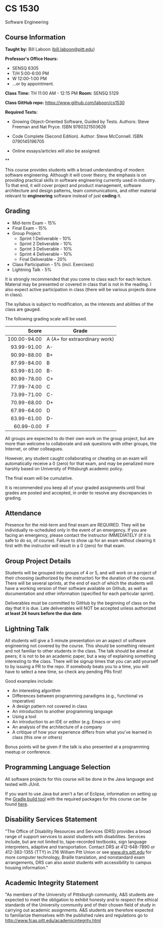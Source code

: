 # CS 1530
Software Engineering

## Course Information

**Taught by:** Bill Laboon (bill.laboon@pitt.edu)  

**Professor's Office Hours:**

* SENSQ 6305
* T/H 5:00-6:00 PM
* W 12:00-1:00 PM
* ...or by appointment.  

**Class Time:** TH 11:00 AM - 12:15 PM
**Room:** SENSQ 5129

**Class GitHub repo:** https://www.github.com/laboon/cs1530  

**Required Texts:** 
* Growing Object-Oriented Software, Guided by Tests.  Authors: Steve Freeman and Nat Pryce. ISBN 9780321503626

* Code Complete (Second Edition). Author: Steve McConnell. ISBN 0790145196705

* Online essays/articles will also be assigned.

**

This course provides students with a broad understanding of modern software engineering. Although it will cover theory, the emphasis is on providing practical skills in software engineering currently used in industry. To that end, it will cover project and product management, software architecture and design patterns, team communications, and other material relevant to __engineering__ software instead of just __coding__ it.

## Grading

* Mid-term Exam - 15%
* Final Exam - 15%
* Group Project:
  * Sprint 1 Deliverable - 10%
  * Sprint 2 Deliverable - 10% 
  * Sprint 3 Deliverable - 10%
  * Sprint 4 Deliverable - 10%
  * Final Deliverable - 20%
* Class Participation - 5% (incl. Exercises)
* Lightning Talk - 5%

It is strongly recommended that you come to class each for each lecture.  Material may be presented or covered in class that is not in the reading.  I also expect active participation in class (there will be various projects done in class).

The syllabus is subject to modification, as the interests and abilities of the class are gauged.

The following grading scale will be used.

Score  | Grade
-----: | ------------------------------
100.00-94.00 | A (A+ for extraordinary work)
93.99-91.00  | A-
90.99-88.00  | B+
87.99-84.00  | B
83.99-81.00  | B-
80.99-78.00  | C+
77.99-74.00  | C
73.99-71.00  | C-
70.99-68.00  | D+
67.99-64.00  | D
63.99-61.00  | D-
60.99-0.00   | F

All groups are expected to do their own work on the group project, but
are more than welcome to collaborate and ask questions with other
groups, the Internet, or other colleagues.

However, any student caught collaborating or cheating on an exam will
automatically receive a 0 (zero) for that exam, and may be penalized
more harshly based on University of Pittsburgh academic policy.

The final exam will be cumulative.

It is recommended you keep all of your graded assignments until final
grades are posted and accepted, in order to resolve any discrepancies
in grading.

## Attendance

Presence for the mid-term and final exam are REQUIRED.  They will be
individually re-scheduled only in the event of an emergency.  If you
are facing an emergency, please contact the instructor IMMEDIATELY (if
it is safe to do so, of course).  Failure to show up for an exam
without clearing it first with the instructor will result in a 0
(zero) for that exam.

## Group Project Details

Students will be grouped into groups of 4 or 5, and will work on a project of their choosing (authorized by the instructor) for the duration of the course.  There will be several sprints, at the end of each of which the students will have a working version of their software available on Github, as well as documentation and other information (specified for each particular sprint).

Deliverables must be committed to GitHub by the beginning of class on the day that it is due.  Late deliverables will NOT be accepted unless authorized __at least 24 hours before the due date__.

## Lightning Talk
All students will give a 5 minute presentation on an aspect of software engineering not covered by the course.  This should be something relevant and not familiar to other students in the class.  The talk should be aimed at peers; it is not to be an academic paper, but a way of explaining something interesting to the class.  There will be signup times that you can add yourself to by issuing a PR to the repo.  If somebody beats you to a time, you will have to select a new time, so check any pending PRs first!

Good examples include:
* An interesting algorithm
* Differences between programming paradigms (e.g., functional vs imperative)
* A design pattern not covered in class
* An introduction to another programming language
* Using a tool
* An introduction to an IDE or editor (e.g. Emacs or vim)
* An analysis of the architecture of a company
* A critique of how your experience differs from what you've learned in class (this one or others)

Bonus points will be given if the talk is also presented at a programming meetup or conference.

## Programming Language Selection

All software projects for this course will be done in the Java language and tested with JUnit.

If you want to use Java but aren't a fan of Eclipse, information on setting up the [Gradle build tool](https://gradle.org/) with the required packages for this course can be found [here](https://gist.github.com/alexlafroscia/c6757de349b27e34eff6).  

## Disability Services Statement

"The Office of Disability Resources and
Services (DRS) provides a broad range of support services to assist
students with disabilities. Services include, but are not limited to,
tape-recorded textbooks, sign language interpreters, adaptive and
transportation. Contact DRS at 412-648-7890 or 412-383-1355 (TTY) in
216 William Pitt Union or see www.drs.pitt.edu for more computer
technology, Braille translation, and nonstandard exam arrangements,
DRS can also assist students with accessibility to campus housing
information."

## Academic Integrity Statement

"As members of the University of
Pittsburgh community, A&S students are expected to meet the obligation
to exhibit honesty and to respect the ethical standards of the
University community and of their chosen field of study in carrying
out academic assignments. A&S students are therefore expected to
familiarize themselves with the published rules and regulations go to
http://www.fcas.pitt.edu/academicintegrity.html

